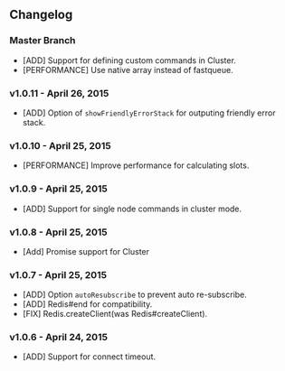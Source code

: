 ## Changelog

### Master Branch

* [ADD] Support for defining custom commands in Cluster.
* [PERFORMANCE] Use native array instead of fastqueue.

### v1.0.11 - April 26, 2015

* [ADD] Option of `showFriendlyErrorStack` for outputing friendly error stack.

### v1.0.10 - April 25, 2015

* [PERFORMANCE] Improve performance for calculating slots.

### v1.0.9 - April 25, 2015

* [ADD] Support for single node commands in cluster mode.

### v1.0.8 - April 25, 2015

* [Add] Promise support for Cluster

### v1.0.7 - April 25, 2015

* [ADD] Option `autoResubscribe` to prevent auto re-subscribe.
* [ADD] Redis#end for compatibility.
* [FIX] Redis.createClient(was Redis#createClient).

### v1.0.6 - April 24, 2015

* [ADD] Support for connect timeout.
